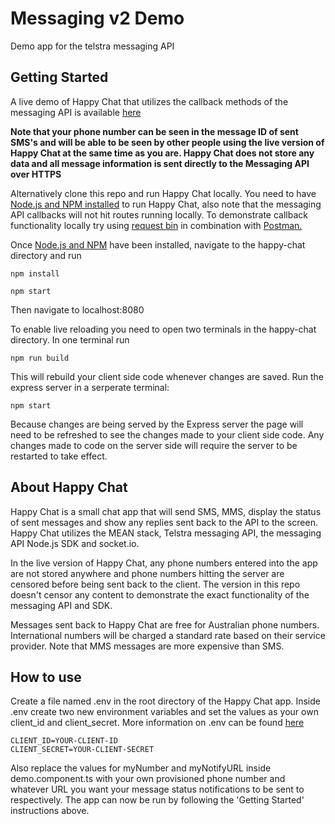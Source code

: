 # Messaging v2 Demo
Demo app for the telstra messaging API

## Getting Started
A live demo of Happy Chat that utilizes the callback methods of the messaging API is available [here](https://happy-chat-heroku.herokuapp.com)


**Note that your phone number can be seen in the message ID of sent SMS's and will be able to be seen by other people using the live version of Happy Chat at the same time as you are. Happy Chat does not store any data and all message information is sent directly to the Messaging API over HTTPS**

Alternatively clone this repo and run Happy Chat locally. You need to have [Node.js and NPM installed](https://nodejs.org/en/) to run Happy Chat, also note that the messaging API callbacks will not hit routes running locally. To demonstrate callback functionality locally try using [request bin](https://requestb.in/) in combination with [Postman.](https://www.getpostman.com/)


Once [Node.js and NPM](https://nodejs.org/en/) have been installed, navigate to the happy-chat directory and run
```
npm install
```
```
npm start
```
Then navigate to localhost:8080   


To enable live reloading you need to open two terminals in the happy-chat directory. In one terminal run
```
npm run build
```
This will rebuild your client side code whenever changes are saved. Run the express server in a serperate terminal:
```
npm start
```
Because changes are being served by the Express server the page will need to be refreshed to see the changes made to your client side code. Any changes made to code on the server side will require the server to be restarted to take effect.


## About Happy Chat
Happy Chat is a small chat app that will send SMS, MMS, display the status of sent messages and show any replies sent back to the API to the screen. Happy Chat utilizes the MEAN stack, Telstra messaging API, the messaging API Node.js SDK and socket.io. 

In the live version of Happy Chat, any phone numbers entered into the app are not stored anywhere and phone numbers hitting the server are censored before being sent back to the client. The version in this repo doesn't censor any content to demonstrate the exact functionality of the messaging API and SDK. 

Messages sent back to Happy Chat are free for Australian phone numbers. International numbers will be charged a standard rate based on their service provider. Note that MMS messages are more expensive than SMS.

## How to use
Create a file named .env in the root directory of the Happy Chat app. Inside .env create two new environment variables and set the values as your own client_id and client_secret. More information on .env can be found [here](https://github.com/motdotla/dotenv)
```
CLIENT_ID=YOUR-CLIENT-ID
CLIENT_SECRET=YOUR-CLIENT-SECRET
```
Also replace the values for myNumber and myNotifyURL inside demo.component.ts with your own provisioned phone number and whatever URL you want your message status notifications to be sent to respectively. The app can now be run by following the 'Getting Started' instructions above.